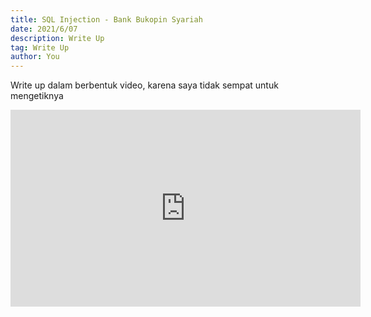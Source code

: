 ```yaml
---
title: SQL Injection - Bank Bukopin Syariah
date: 2021/6/07
description: Write Up
tag: Write Up
author: You
---
```


Write up dalam berbentuk video, karena saya tidak sempat untuk mengetiknya

<iframe width="560" height="315" src="https://media.rafterday.com/bukopin/assess.syariahbukopin.co.id.mp4" frameborder="0" allowfullscreen></iframe>